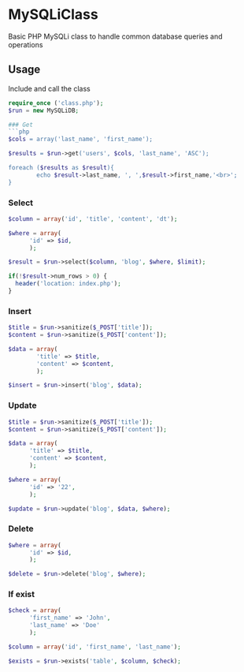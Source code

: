 # MySQLiClass
Basic PHP MySQLi class to handle common database queries and operations

## Usage
Include and call the class

```php
require_once ('class.php');
$run = new MySQLiDB;

### Get
```php
$cols = array('last_name', 'first_name');

$results = $run->get('users', $cols, 'last_name', 'ASC');

foreach ($results as $result){
		echo $result->last_name, ', ',$result->first_name,'<br>';
}
```

### Select
```php
$column = array('id', 'title', 'content', 'dt');

$where = array(
      'id' => $id,
      );

$result = $run->select($column, 'blog', $where, $limit);

if(!$result->num_rows > 0) {
  header('location: index.php');
}
```

### Insert
```php
$title = $run->sanitize($_POST['title']);
$content = $run->sanitize($_POST['content']);

$data = array(
        'title' => $title,
        'content' => $content,
        );

$insert = $run->insert('blog', $data);
```

### Update
```php
$title = $run->sanitize($_POST['title']);
$content = $run->sanitize($_POST['content']);

$data = array(
      'title' => $title,
      'content' => $content,
      );

$where = array(
      'id' => '22',
      );

$update = $run->update('blog', $data, $where);
```

### Delete
```php
$where = array(
      'id' => $id,
      );

$delete = $run->delete('blog', $where);
```

### If exist
```php
$check = array(
      'first_name' => 'John',
      'last_name' => 'Doe'
      );

$column = array('id', 'first_name', 'last_name');

$exists = $run->exists('table', $column, $check);
```
